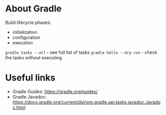 # About Gradle

Build lifecycle phases: 
- initialization
- configuration
- execution

`gradle tasks --all` - see full list of tasks
`gradle hello --dry-run` - check the tasks without executing

# Useful links
* Gradle Guides: https://gradle.org/guides/
* Gradle Javadoc: https://docs.gradle.org/current/dsl/org.gradle.api.tasks.javadoc.Javadoc.html
